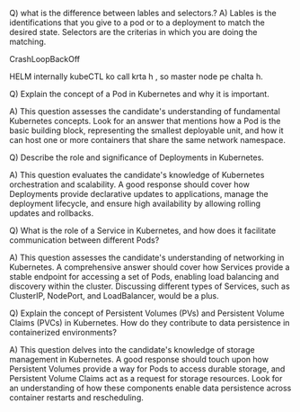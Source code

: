 Q) what is the difference between lables and selectors.?
A) Lables is the identifications that you give to a pod or to a deployment to match the desired state.
Selectors are the criterias in which you are doing the matching.

CrashLoopBackOff

HELM internally kubeCTL ko call krta h , so master node pe chalta h.

Q) Explain the concept of a Pod in Kubernetes and why it is important.

A) This question assesses the candidate's understanding of fundamental Kubernetes concepts. Look for an answer that mentions how a Pod is the basic building block, representing the smallest deployable unit, and how it can host one or more containers that share the same network namespace.

Q) Describe the role and significance of Deployments in Kubernetes.

A) This question evaluates the candidate's knowledge of Kubernetes orchestration and scalability. A good response should cover how Deployments provide declarative updates to applications, manage the deployment lifecycle, and ensure high availability by allowing rolling updates and rollbacks.



Q) What is the role of a Service in Kubernetes, and how does it facilitate communication between different Pods?

A) This question assesses the candidate's understanding of networking in Kubernetes. A comprehensive answer should cover how Services provide a stable endpoint for accessing a set of Pods, enabling load balancing and discovery within the cluster. Discussing different types of Services, such as ClusterIP, NodePort, and LoadBalancer, would be a plus.

Q) Explain the concept of Persistent Volumes (PVs) and Persistent Volume Claims (PVCs) in Kubernetes. How do they contribute to data persistence in containerized environments?

A) This question delves into the candidate's knowledge of storage management in Kubernetes. A good response should touch upon how Persistent Volumes provide a way for Pods to access durable storage, and Persistent Volume Claims act as a request for storage resources. Look for an understanding of how these components enable data persistence across container restarts and rescheduling.

